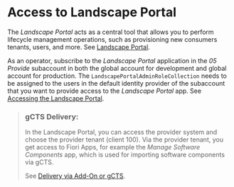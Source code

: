 <!-- loio195a685a71f84953813e7b3bd255e849 -->

# Access to Landscape Portal

The *Landscape Portal* acts as a central tool that allows you to perform lifecycle management operations, such as provisioning new consumers tenants, users, and more. See [Landscape Portal](landscape-portal-5eb70fb.md).

As an operator, subscribe to the *Landscape Portal* application in the *05 Provide* subaccount in both the global account for development and global account for production. The `LandscapePortalAdminRoleCollection` needs to be assigned to the users in the default identity provider of the subaccount that you want to provide access to the *Landscape Portal* app. See [Accessing the Landscape Portal](accessing-the-landscape-portal-2e1e393.md).

> ### gCTS Delivery:  
> In the Landscape Portal, you can access the provider system and choose the provider tenant \(client 100\). Via the provider tenant, you get access to Fiori Apps, for example the *Manage Software Components* app, which is used for importing software components via gCTS.
> 
> See [Delivery via Add-On or gCTS](delivery-via-add-on-or-gcts-438d7eb.md#loio438d7ebfdc4a41de82dcdb156f01857e).

